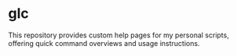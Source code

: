 # glc
This repository provides custom help pages for my personal scripts, offering quick command overviews and usage instructions.
